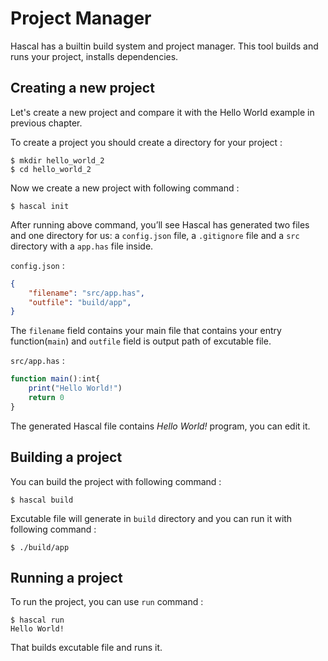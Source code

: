 # Project Manager
Hascal has a builtin build system and project manager. This tool builds and runs your project, installs dependencies.

## Creating a new project
Let's create a new project and compare it with the Hello World example in previous chapter.

To create a project you should create a directory for your project :
```
$ mkdir hello_world_2
$ cd hello_world_2
```

Now we create a new project with following command :
```
$ hascal init
```

After running above command, you’ll see Hascal has generated two files and one directory for us: a `config.json` file, a `.gitignore` file and a `src` directory with a `app.has` file inside.

`config.json` :
```json
{
	"filename": "src/app.has", 
	"outfile": "build/app", 
}
```

The `filename` field contains your main file that contains your entry function(`main`) and `outfile` field is output path of excutable file.

`src/app.has` :
```typescript
function main():int{
	print("Hello World!")
	return 0
}
```

The generated Hascal file contains *Hello World!* program, you can edit it.

## Building a project
You can build the project with following command :
```
$ hascal build
```

Excutable file will generate in `build` directory and you can run it with following command :
```
$ ./build/app
```

## Running a project
To run the project, you can use `run` command :
```
$ hascal run
Hello World!
```

That builds excutable file and runs it.